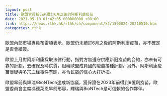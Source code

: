 ```yaml
---
layout: post
title: 歐盟官員稱仍未續訂6月之後的阿斯利康疫苗
date: 2021-05-10 01:42:05.000000000 +08:00
link: https://news.rthk.hk/rthk/ch/component/k2/1590024-20210510.htm
categories: rthk
---
```


歐盟內部市場專員布雷頓表示，歐盟仍未續訂6月之後的阿斯利康疫苗，亦不確定是否會續簽。

歐盟上月對阿斯利康採取法律行動，指對方無遵守供應新冠疫苗的合約，亦未有可靠的計劃，去確保及時供貨，阻礙歐盟成員國的疫苗接種計劃。另外，阿斯利康疫苗懷疑與多宗血栓事件有關，亦令民眾的信心大打折扣。

歐盟早前與輝瑞/BioNTech達成新協議，獲保證在2023年前得到9億劑疫苗。歐盟委員會主席馮德萊恩早前形容，輝瑞與BioNTech是可信賴的合作夥伴。
